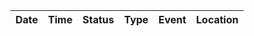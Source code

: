 | Date | Time | Status | Type | Event | Location |
|------|------|--------|------|--------|----------|
